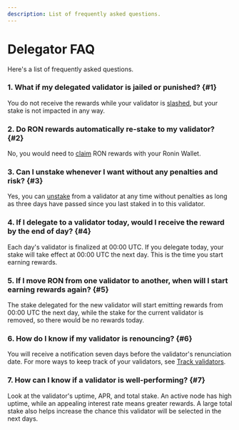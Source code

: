 ```yaml
---
description: List of frequently asked questions.
---
```


# Delegator FAQ
Here's a list of frequently asked questions.

### 1. What if my delegated validator is jailed or punished? {#1}
You do not receive the rewards while your validator is [slashed](./../validators/slashing/slashing.mdx), but your stake is not impacted in any way.

### 2. Do RON rewards automatically re-stake to my validator? {#2}
No, you would need to [claim](./rewards/claim.mdx) RON rewards with your Ronin Wallet.

### 3. Can I unstake whenever I want without any penalties and risk? {#3}
Yes, you can [unstake](./stake/withdraw.mdx) from a validator at any time without penalties as long as three days have passed since you last staked in to this validator.

### 4. If I delegate to a validator today, would I receive the reward by the end of day? {#4}
Each day's validator is finalized at 00:00 UTC. If you delegate today, your stake will take effect at 00:00 UTC the next day. This is the time you start earning rewards.

### 5. If I move RON from one validator to another, when will I start earning rewards again? {#5}
The stake delegated for the new validator will start emitting rewards from 00:00 UTC the next day, while the stake for the current validator is removed, so there would be no rewards today.

### 6. How do I know if my validator is renouncing? {#6}
You will receive a notification seven days before the validator's renunciation date. For more ways to keep track of your validators, see [Track validators](./manage/track.mdx).

### 7. How can I know if a validator is well-performing? {#7}
Look at the validator's uptime, APR, and total stake. An active node has high uptime, while an appealing interest rate means greater rewards. A large total stake also helps increase the chance this validator will be selected in the next days.
